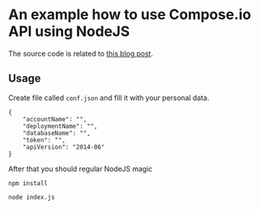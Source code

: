 An example how to use Compose.io API using NodeJS
===

The source code is related to [this blog post](http://www.triplet.fi/blog/how-to-use-compose-io-api-to-dynamically-create-databases-using-nodejs).

## Usage

Create file called `conf.json` and fill it with your personal data.

    {
	    "accountName": "",
	    "deploymentName": "",
	    "databaseName": "",
	    "token": "",
	    "apiVersion": "2014-06"
    }

After that you should regular NodeJS magic

`npm install`

`node index.js`
